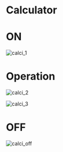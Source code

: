# Calculator
# ON
![calci_1](https://user-images.githubusercontent.com/116814293/198307052-c573adef-5dcb-427c-9174-e47cdbc94664.png)
# Operation
![calci_2](https://user-images.githubusercontent.com/116814293/198307244-e841bcd8-00df-4db8-bb96-56ea1b660b5c.png)

![calci_3](https://user-images.githubusercontent.com/116814293/198307260-1f19dd71-2054-4afe-affa-22d97a21de15.png)
# OFF
![calci_off](https://user-images.githubusercontent.com/116814293/198307400-d0cd29c8-4965-4afb-9496-4b05b6e4c4d6.png)


